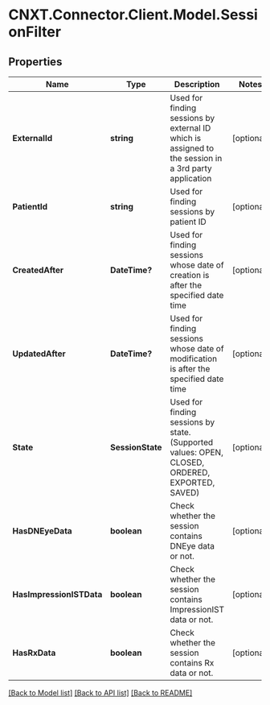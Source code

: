 
# CNXT.Connector.Client.Model.SessionFilter

## Properties

Name | Type | Description | Notes
------------ | ------------- | ------------- | -------------
**ExternalId** | **string** | Used for finding sessions by external ID which is assigned to the session in a 3rd party application | [optional] 
**PatientId** | **string** | Used for finding sessions by patient ID | [optional] 
**CreatedAfter** | **DateTime?** | Used for finding sessions whose date of creation is after the specified date time | [optional] 
**UpdatedAfter** | **DateTime?** | Used for finding sessions whose date of modification is after the specified date time | [optional] 
**State** | **SessionState** | Used for finding sessions by state. (Supported values: OPEN, CLOSED, ORDERED, EXPORTED, SAVED) | [optional] 
**HasDNEyeData** | **boolean** | Check whether the session contains DNEye data or not. | [optional] 
**HasImpressionISTData** | **boolean** | Check whether the session contains ImpressionIST data or not. | [optional] 
**HasRxData** | **boolean** | Check whether the session contains Rx data or not. | [optional] 

[[Back to Model list]](../README.md#documentation-for-models)
[[Back to API list]](../README.md#documentation-for-api-endpoints)
[[Back to README]](../README.md)

